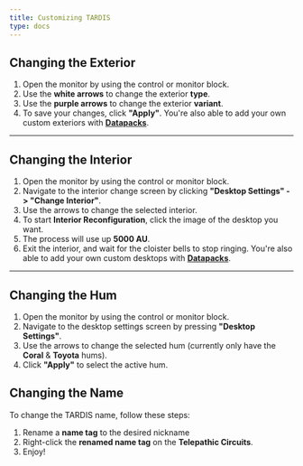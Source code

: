 ```yaml
---
title: Customizing TARDIS
type: docs
---
```


## Changing the Exterior
1. Open the monitor by using the control or monitor block.
2. Use the **white arrows** to change the exterior **type**. 
3. Use the **purple arrows** to change the exterior **variant**.
4. To save your changes, click **"Apply"**.
You're also able to add your own custom exteriors with [**Datapacks**](../../datapacks/exteriors). 

---

## Changing the Interior
1. Open the monitor by using the control or monitor block.
2. Navigate to the interior change screen by clicking **"Desktop Settings" -> "Change Interior"**.
3. Use the arrows to change the selected interior.
4. To start **Interior Reconfiguration**, click the image of the desktop you want.
5. The process will use up **5000 AU**.
6. Exit the interior, and wait for the cloister bells to stop ringing.
You're also able to add your own custom desktops with [**Datapacks**](../../datapacks/interiors). 

---

## Changing the Hum
1. Open the monitor by using the control or monitor block.
2. Navigate to the desktop settings screen by pressing **"Desktop Settings"**.
3. Use the arrows to change the selected hum (currently only have the **Coral** & **Toyota** hums).
4. Click **"Apply"** to select the active hum.

## Changing the Name
To change the TARDIS name, follow these steps:

1. Rename a **name tag** to the desired nickname
2. Right-click the **renamed name tag** on the **Telepathic Circuits**.
3. Enjoy!
